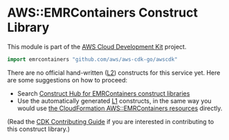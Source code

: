 # AWS::EMRContainers Construct Library

This module is part of the [AWS Cloud Development Kit](https://github.com/aws/aws-cdk) project.

```go
import emrcontainers "github.com/aws/aws-cdk-go/awscdk"
```

<!--BEGIN CFNONLY DISCLAIMER-->

There are no official hand-written ([L2](https://docs.aws.amazon.com/cdk/latest/guide/constructs.html#constructs_lib)) constructs for this service yet. Here are some suggestions on how to proceed:

* Search [Construct Hub for EMRContainers construct libraries](https://constructs.dev/search?q=emrcontainers)
* Use the automatically generated [L1](https://docs.aws.amazon.com/cdk/latest/guide/constructs.html#constructs_l1_using) constructs, in the same way you would use [the CloudFormation AWS::EMRContainers resources](https://docs.aws.amazon.com/AWSCloudFormation/latest/UserGuide/AWS_EMRContainers.html) directly.

(Read the [CDK Contributing Guide](https://github.com/aws/aws-cdk/blob/master/CONTRIBUTING.md) if you are interested in contributing to this construct library.)

<!--END CFNONLY DISCLAIMER-->

